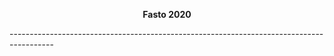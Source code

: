 <p align="center"> <b>Fasto 2020</b> </p>
-----------------------------------------------------------------------------------------
